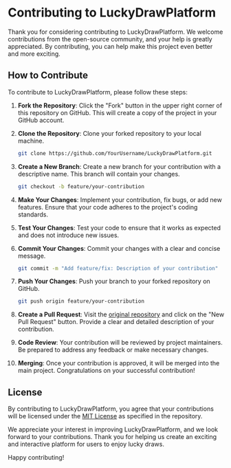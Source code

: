 # Contributing to LuckyDrawPlatform

Thank you for considering contributing to LuckyDrawPlatform. We welcome contributions from the open-source community, and your help is greatly appreciated. By contributing, you can help make this project even better and more exciting.

## How to Contribute

To contribute to LuckyDrawPlatform, please follow these steps:

1. **Fork the Repository**: Click the "Fork" button in the upper right corner of this repository on GitHub. This will create a copy of the project in your GitHub account.

2. **Clone the Repository**: Clone your forked repository to your local machine.

   ```bash
   git clone https://github.com/YourUsername/LuckyDrawPlatform.git
   ```

3. **Create a New Branch**: Create a new branch for your contribution with a descriptive name. This branch will contain your changes.

   ```bash
   git checkout -b feature/your-contribution
   ```

4. **Make Your Changes**: Implement your contribution, fix bugs, or add new features. Ensure that your code adheres to the project's coding standards.

5. **Test Your Changes**: Test your code to ensure that it works as expected and does not introduce new issues.

6. **Commit Your Changes**: Commit your changes with a clear and concise message.

   ```bash
   git commit -m "Add feature/fix: Description of your contribution"
   ```

7. **Push Your Changes**: Push your branch to your forked repository on GitHub.

   ```bash
   git push origin feature/your-contribution
   ```

8. **Create a Pull Request**: Visit the [original repository](https://github.com/Charotar-IT-Solutions/lucky-draw-app) and click on the "New Pull Request" button. Provide a clear and detailed description of your contribution.

9. **Code Review**: Your contribution will be reviewed by project maintainers. Be prepared to address any feedback or make necessary changes.

10. **Merging**: Once your contribution is approved, it will be merged into the main project. Congratulations on your successful contribution!

## License

By contributing to LuckyDrawPlatform, you agree that your contributions will be licensed under the [MIT License](LICENSE) as specified in the repository.

We appreciate your interest in improving LuckyDrawPlatform, and we look forward to your contributions. Thank you for helping us create an exciting and interactive platform for users to enjoy lucky draws.

Happy contributing!
